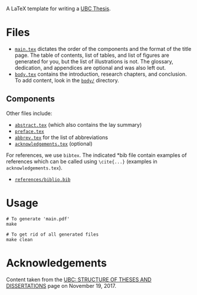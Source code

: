 A LaTeX template for writing a [UBC Thesis](https://www.grad.ubc.ca/current-students/dissertation-thesis-preparation/structure-theses-dissertations).

# Files
- [`main.tex`](main.tex) dictates the order of the components and the format of the title page. The table of contents, list of tables, and list of figures are generated for you, but the list of illustrations is not. The glossary, dedication, and appendices are optional and was also left out.
- [`body.tex`](body.tex) contains the introduction, research chapters, and conclusion. To add content, look in the [`body/`](body/) directory.

## Components
Other files include:
- [`abstract.tex`](abstract.tex) (which also contains the lay summary)
- [`preface.tex`](preface.tex)
- [`abbrev.tex`](abbrev.tex) for the list of abbreviations
- [`acknowledgements.tex`](acknowledgements.tex) (optional)

For references, we use `bibtex`. The indicated \*bib file contain examples of references which can be called using `\cite{...}` (examples in `acknowledgements.tex`).

- [`references/biblio.bib`](references/biblio.bib)

# Usage
```
# To generate 'main.pdf'
make

# To get rid of all generated files
make clean
```

# Acknowledgements
Content taken from the [UBC: STRUCTURE OF THESES AND DISSERTATIONS](https://www.grad.ubc.ca/current-students/dissertation-thesis-preparation/structure-theses-dissertations) page on November 19, 2017.
